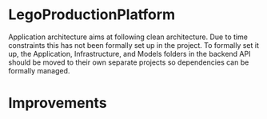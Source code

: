 # LegoProductionPlatform

Application architecture aims at following clean architecture.
Due to time constraints this has not been formally set up in the project.
To formally set it up, the Application, Infrastructure, and Models folders in the backend API should be moved to their own separate projects so dependencies can be formally managed.


# Improvements